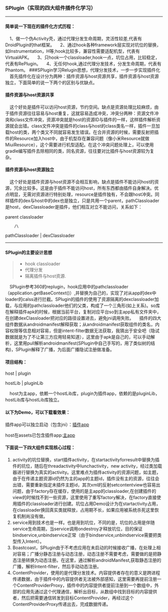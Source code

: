 ### SPlugin（实现的四大组件插件化学习）
------

#### 简单说一下现在的插件化方式历程：

&emsp;1、做一个伪Activity壳，通过代理分发生命周期，灵活性较差,代表有DroidPlugin的that框架。
&emsp;2、通过hook各种framework层实现对坑位的替换，如Instrumentation，H等;hook比较多，兼容性需要适配机型，代表有VirtualAPK。
&emsp;3、只hook一个classloader,hook一点，坑位占用，比较稳定，代表有RePlugin。
&emsp;4、无任何hook,通过代理分发技术，分发生命周期，代表有Phantom。
###SPlugin学习Relugin思想，代理分发技术，一步一步实现插件化
&emsp;首先插件化在设计分为两种：插件资源与host资源共享，插件资源与host资源独立，下面简单的说一下两个的区别与优缺点。

#### 插件资源与host资源共享

&emsp;这个好处是插件可以访问host资源，节约空间。缺点是资源处理比较麻烦，由于插件资源往往容易与host重复，这就容易造成冲突，冲突分两种：资源文件冲突和class文件冲突，资源冲突就是host的资源ID与插件的一样，这样插件解析资源就会出错。class文件冲突是插件的class与host的class类名一样，插件一旦加载host的类，两个类又不同就容易发生错误。在合并资源的时候，需要反射把插件的Resource加入host中，由于机型存在兼容问题（像小米Resource就做MiuiResource），这个需要进行机型适配。在这个冲突问题处理上，可以使用gradle编写插件去除相同的类，同名资源，往往要对比插件与host资源较为复杂。

#### 插件资源与host资源独立

&emsp;这个好处是插件资源与host资源不会相互影响，缺点是插件不能访问host的资源，冗余比较多。这是由于插件不能访问host，所有东西都由插件自身解决。优点明显，无需对资源进行特别处理，resource是插件独有，不会跟host冲突。同样插件的dex与host中的dex也是独立，只是共用一个parent，pathClassloader是host，dexClassloader是插件，他们相互对立不能访问，关系如下：

parent classloader

        /\
        
 pathClassloader | dexClassloader

------

#### SPlugin的主要设计思想

> * hook classloader 
> * 代理分发
> * 隔离插件与host资源.
 
&emsp;SPlugin参考360的replugin，hook应用中的pathclassloader（application.getBaseContext()）,并替换为自己的，实现了对从app的dex中loader的calss进行拦截。SPlugin的插件的使用了资源隔离的dexclassloader加载，与应用的pathclassloader他们的父类，构成了一个三角形(如上关系)。so库在解释插件apk的时候，根据当前平台，复制对应平台so到主app私有文件夹中，在创建dexClassloader把对应的路径设置进去，避免jni调用失败。
&emsp;插件的四大组件数据从androidmanifest解释获取；从androidmanifest获取组件的类名，内容权限等信息相对容易，但是intent-filter数据无法获取，我猜出于安全吧（隐试数据就是为了不让第三方应用轻易知道），这里由于apk是自己的，可以手动解析，这里用pull解析androidmanifest(SPlugin中自己手写的，用了类似树的结构)，SPlugin解释了广播，为后面广播隐试注册做准备。

#### 项目结构：

host     |    plugin

hostLib  |    pluginLib

&emsp;host为主app，依赖一个hostLib库，plugin为插件app，依赖的是pluginLib，hostLib库与hostLib库独立。

#### 以下为Demo，可以下载看效果：

插件app可以独立启动（包含jni）：[插件app](https://github.com/DMings/TestPlugin/blob/master/appDemo/src/main/assets/NDK_1.0.8.apk)

host在assets已包含插件app:[主app](https://github.com/DMings/TestPlugin/blob/master/appDemo/apk/host_demo.apk)

#### 下面说一下四大组件实现核心过程：

 1. activity的坑位替换，start插件activity，在startactivityforresult中替换为插件的坑位，随后在threadactivity中lunchactivity，new activity，经过类加载器进行替换为真实的activity。这里难点为插件activity的资源问题，如主题，由于在传递主题资源id仍然为主的app的主题id，插件没有主的资源，往往会出错，需要重新指定未插件主题id，其次xml的反射setcontentview也容易出问题，由于factory存在缓存，使用的是主app的classloader,在创建插件的view的时候找不到一些资源，这里使用了重写factory解决，在factory直接使用插件的classloader进行创建。坑位占用Demo设计为在startactivity占用，在classloader换回真实类就释放，占用期不长，如果应用被系统杀死这里恢复机制尚没有做。
 2. service用到技术也是一样。也是用到坑位，不同的是，坑位的占用是伴随service生命周期，当service调用ondestroy才释放坑位，目的保证bindservice,unbindservice正常（由于bindservice,unbindservice需要把类型传入Intent）。
 3. Boastcoast，SPlugin由于不考虑应用在未启动的时候接收广播，在处理上相对容易；广播分静态注册与动态注册，动态注册不需要考虑，需要做的是把静态注册转换为动态注册。在这里，通过解析androidManifest,获取静态注册的广播，解析Intent-filter，然后手动动态注册。
 4. ContentProvider，使用的是代理分发技术。内容提供者存在的意义是跨进程传递数据，由于插件中的内容提供者无法被外部感知，这里需要再提前注册一个ContentProviderProxy，插件中的内容提供者提前注册到一个数组中，外部的应用先通过这个代理通信，解析出目标，从数组中找到目标的内容提供者，然后把需要通信转发到目标ContentProvider，再经过这个ContentProviderProxy传递出去，完成数据传递。

